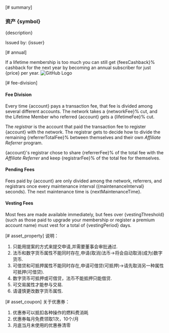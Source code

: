 [# summary]
### 资产 {symbol}

{description}

Issued by: {issuer}

[# annual]

If a lifetime membership is too much you can still get {feesCashback}%  cashback for the next year by becoming an
annual subscriber for just {price} per year.
![GitHub Logo](/images/logo.png)

[# fee-division]
#### Fee Division
Every time {account} pays a transaction fee, that fee is divided among several different accounts.  The network takes
a {networkFee}% cut, and the Lifetime Member who referred {account} gets a {lifetimeFee}% cut.

The _registrar_ is the account that paid the transaction fee to register {account} with the network.  The registrar gets to decide how to
divide the remaining {referrerTotalFee}% between themselves and their own _Affiliate Referrer_ program.

{account}'s registrar chose to share {referrerFee}% of the total fee with the _Affiliate Referrer_ and keep {registrarFee}% of the total fee for themselves.
                            
                            
#### Pending Fees
Fees paid by {account} are only divided among the network, referrers, and registrars once every maintenance interval ({maintenanceInterval} seconds). The
next maintenance time is {nextMaintenanceTime}.
                 
#### Vesting Fees

Most fees are made available immediately, but fees over {vestingThreshold}
(such as those paid to upgrade your membership or register a premium account name) must vest for a total of {vestingPeriod} days.


[# asset_property]
说明：
1. 只能用提案的方式来提交申请,并需要董事会审批通过.
2. 法币和数字货币属性不能同时存在,申请(取消)法币->将会自动取消(成为)数字货币.
3. 可借贷和可抵押属性不能同时存在,申请可借贷(可抵押)->请先取消另一种属性可抵押(可借贷).
4. 数字货币可抵押或可借贷，法币不能抵押只能借贷.
5. 可交易属性才能参与交易.
6. 请谨慎更改数字货币属性.


[# asset_coupon]
关于优惠券：
1. 优惠券可以抵扣各种操作的燃料费消耗
2. 优惠券每月免费领取1次，10个/月
3. 月底当月未使用的优惠券清零


